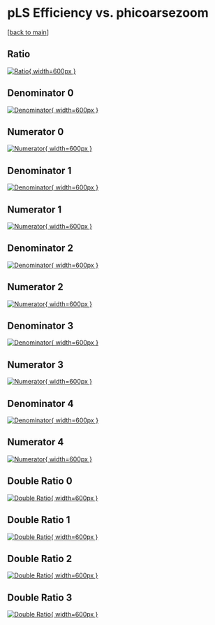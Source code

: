 # pLS Efficiency vs. phicoarsezoom

[[back to main](./)]



## Ratio

[![Ratio](../mtv/var/pLS_vtr_0_-1_eff_phicoarsezoom.png){ width=600px }](../mtv/var/pLS_vtr_0_-1_eff_phicoarsezoom.pdf)

## Denominator 0

[![Denominator](../mtv/den/pLS_vtr_0_-1_eff_phicoarsezoom_den0.png){ width=600px }](../mtv/den/pLS_vtr_0_-1_eff_phicoarsezoom_den0.pdf)

## Numerator 0

[![Numerator](../mtv/num/pLS_vtr_0_-1_eff_phicoarsezoom_num0.png){ width=600px }](../mtv/num/pLS_vtr_0_-1_eff_phicoarsezoom_num0.pdf)

## Denominator 1

[![Denominator](../mtv/den/pLS_vtr_0_-1_eff_phicoarsezoom_den1.png){ width=600px }](../mtv/den/pLS_vtr_0_-1_eff_phicoarsezoom_den1.pdf)

## Numerator 1

[![Numerator](../mtv/num/pLS_vtr_0_-1_eff_phicoarsezoom_num1.png){ width=600px }](../mtv/num/pLS_vtr_0_-1_eff_phicoarsezoom_num1.pdf)

## Denominator 2

[![Denominator](../mtv/den/pLS_vtr_0_-1_eff_phicoarsezoom_den2.png){ width=600px }](../mtv/den/pLS_vtr_0_-1_eff_phicoarsezoom_den2.pdf)

## Numerator 2

[![Numerator](../mtv/num/pLS_vtr_0_-1_eff_phicoarsezoom_num2.png){ width=600px }](../mtv/num/pLS_vtr_0_-1_eff_phicoarsezoom_num2.pdf)

## Denominator 3

[![Denominator](../mtv/den/pLS_vtr_0_-1_eff_phicoarsezoom_den3.png){ width=600px }](../mtv/den/pLS_vtr_0_-1_eff_phicoarsezoom_den3.pdf)

## Numerator 3

[![Numerator](../mtv/num/pLS_vtr_0_-1_eff_phicoarsezoom_num3.png){ width=600px }](../mtv/num/pLS_vtr_0_-1_eff_phicoarsezoom_num3.pdf)

## Denominator 4

[![Denominator](../mtv/den/pLS_vtr_0_-1_eff_phicoarsezoom_den4.png){ width=600px }](../mtv/den/pLS_vtr_0_-1_eff_phicoarsezoom_den4.pdf)

## Numerator 4

[![Numerator](../mtv/num/pLS_vtr_0_-1_eff_phicoarsezoom_num4.png){ width=600px }](../mtv/num/pLS_vtr_0_-1_eff_phicoarsezoom_num4.pdf)

## Double Ratio 0

[![Double Ratio](../mtv/ratio/pLS_vtr_0_-1_eff_phicoarsezoom_ratio0.png){ width=600px }](../mtv/ratio/pLS_vtr_0_-1_eff_phicoarsezoom_ratio0.pdf)

## Double Ratio 1

[![Double Ratio](../mtv/ratio/pLS_vtr_0_-1_eff_phicoarsezoom_ratio1.png){ width=600px }](../mtv/ratio/pLS_vtr_0_-1_eff_phicoarsezoom_ratio1.pdf)

## Double Ratio 2

[![Double Ratio](../mtv/ratio/pLS_vtr_0_-1_eff_phicoarsezoom_ratio2.png){ width=600px }](../mtv/ratio/pLS_vtr_0_-1_eff_phicoarsezoom_ratio2.pdf)

## Double Ratio 3

[![Double Ratio](../mtv/ratio/pLS_vtr_0_-1_eff_phicoarsezoom_ratio3.png){ width=600px }](../mtv/ratio/pLS_vtr_0_-1_eff_phicoarsezoom_ratio3.pdf)

